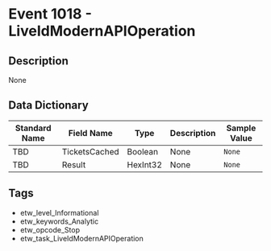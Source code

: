 # Event 1018 - LiveIdModernAPIOperation

## Description
None

## Data Dictionary
|Standard Name|Field Name|Type|Description|Sample Value|
|---|---|---|---|---|
|TBD|TicketsCached|Boolean|None|`None`|
|TBD|Result|HexInt32|None|`None`|

## Tags
* etw_level_Informational
* etw_keywords_Analytic
* etw_opcode_Stop
* etw_task_LiveIdModernAPIOperation